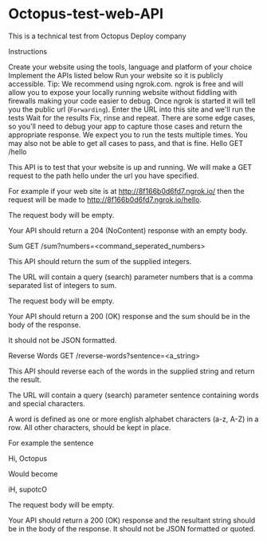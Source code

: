 # Octopus-test-web-API
This is a technical test from Octopus Deploy company


Instructions


Create your website using the tools, language and platform of your choice
Implement the APIs listed below
Run your website so it is publicly accessible. Tip: We recommend using ngrok.com. ngrok is free and will allow you to expose your locally running website without fiddling with firewalls making your code easier to debug. Once ngrok is started it will tell you the public url (`Forwarding`).
Enter the URL into this site and we'll run the tests
Wait for the results
Fix, rinse and repeat. There are some edge cases, so you'll need to debug your app to capture those cases and return the appropriate response. We expect you to run the tests multiple times. You may also not be able to get all cases to pass, and that is fine.
Hello
GET /hello

This API is to test that your website is up and running. We will make a GET request to the path hello under the url you have specified.

For example if your web site is at http://8f166b0d6fd7.ngrok.io/ then the request will be made to http://8f166b0d6fd7.ngrok.io/hello.

The request body will be empty.

Your API should return a 204 (NoContent) response with an empty body.

Sum
GET /sum?numbers=<command_seperated_numbers>

This API should return the sum of the supplied integers.

The URL will contain a query (search) parameter numbers that is a comma separated list of integers to sum.

The request body will be empty.

Your API should return a 200 (OK) response and the sum should be in the body of the response.

It should not be JSON formatted.

Reverse Words
GET /reverse-words?sentence=<a_string>

This API should reverse each of the words in the supplied string and return the result.

The URL will contain a query (search) parameter sentence containing words and special characters.

A word is defined as one or more english alphabet characters (a-z, A-Z) in a row. All other characters, should be kept in place.

For example the sentence

Hi, Octopus

Would become

iH, supotcO

The request body will be empty.

Your API should return a 200 (OK) response and the resultant string should be in the body of the response. It should not be JSON formatted or quoted.
